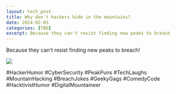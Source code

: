 ```yaml
---
layout: tech_post
title: Why don't hackers hide in the mountains?
date: 2024-02-03
categories: [TBD]
excerpt: Because they can't resist finding new peaks to breach
---
```

Because they can't resist finding new peaks to breach!

![](/images/1705016498.953727.txt.png.avif)

#HackerHumor #CyberSecurity #PeakPuns #TechLaughs #MountainHacking
#BreachJokes #GeekyGags #ComedyCode #HacktivistHumor #DigitalMountaineer


